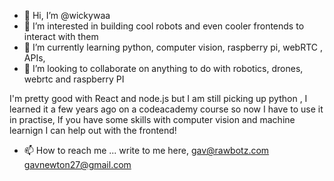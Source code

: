 - 👋 Hi, I’m @wickywaa
- 👀 I’m interested in building cool robots and even cooler frontends to interact with them
- 🌱 I’m currently learning python, computer vision, raspberry pi, webRTC , APIs, 
- 💞️ I’m looking to collaborate on anything to do with robotics, drones, webrtc and raspberry PI

I'm pretty good with React and node.js but I am still picking up python , I learned it a few years ago on a codeacademy course so now I have to use it in practise, 
If you have some skills with computer vision and machine learnign  I can help out with the frontend!


- 📫 How to reach me ...
write to me here, 
gav@rawbotz.com
gavnewton27@gmail.com

<!---
wickywaa/wickywaa is a ✨ special ✨ repository because its `README.md` (this file) appears on your GitHub profile.
You can click the Preview link to take a look at your changes.
--->
